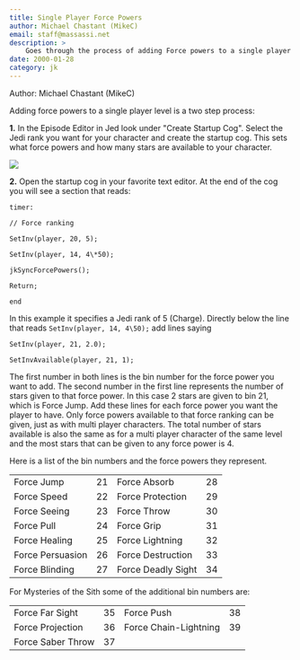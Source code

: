```yaml
---
title: Single Player Force Powers
author: Michael Chastant (MikeC)
email: staff@massassi.net
description: >
    Goes through the process of adding Force powers to a single player level in JK
date: 2000-01-28
category: jk
---
```


Author: Michael Chastant (MikeC)  
  

Adding force powers to a single player level is a two step process:

**1.** In the Episode Editor in Jed look under "Create Startup Cog".
Select the Jedi rank you want for your character and create the startup
cog. This sets what force powers and how many stars are available to
your character.

![](startup.jpg)

**2.** Open the startup cog in your favorite text editor. At the end of
the cog you will see a section that reads:

```
timer:

// Force ranking

SetInv(player, 20, 5);

SetInv(player, 14, 4\*50);

jkSyncForcePowers();

Return;

end
```

In this example it specifies a Jedi rank of 5 (Charge). Directly below
the line that reads `SetInv(player, 14, 4\50);` add lines saying

```
SetInv(player, 21, 2.0);

SetInvAvailable(player, 21, 1);
```

The first number in both lines is the bin number for the force power you
want to add. The second number in the first line represents the number
of stars given to that force power. In this case 2 stars are given to
bin 21, which is Force Jump. Add these lines for each force power you
want the player to have. Only force powers available to that force
ranking can be given, just as with multi player characters. The total
number of stars available is also the same as for a multi player
character of the same level and the most stars that can be given to any
force power is 4.

Here is a list of the bin numbers and the force powers they represent.

<div class="tutorial-table" markdown=1">

|                  |    |                    |    |
| ---------------- | -- | ------------------ | -- |
| Force Jump       | 21 | Force Absorb       | 28 |
| Force Speed      | 22 | Force Protection   | 29 |
| Force Seeing     | 23 | Force Throw        | 30 |
| Force Pull       | 24 | Force Grip         | 31 |
| Force Healing    | 25 | Force Lightning    | 32 |
| Force Persuasion | 26 | Force Destruction  | 33 |
| Force Blinding   | 27 | Force Deadly Sight | 34 |

</div>

For Mysteries of the Sith some of the additional bin numbers are:

<div class="tutorial-table" markdown=1">

|                   |    |                       |    |
| ----------------- | -- | --------------------- | -- |
| Force Far Sight   | 35 | Force Push            | 38 |
| Force Projection  | 36 | Force Chain-Lightning | 39 |
| Force Saber Throw | 37 |                       |    |

</div>
